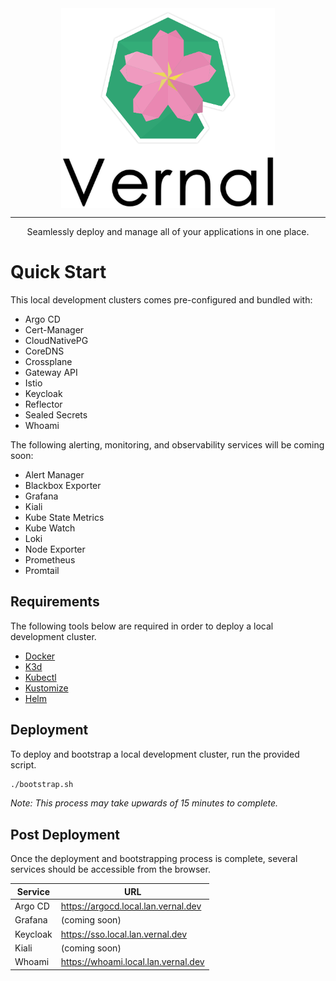 <div align="center">
  <a align="center" href="https://vernal.dev">
    <picture>
      <source media="(prefers-color-scheme: dark)" srcset="./assets/vernal-dark.png">
      <img src="./assets/vernal-light.png" align="center" alt="Vernal" height="320" />
    </picture>
  </a>
  <hr />
  <p align="center">Seamlessly deploy and manage all of your applications in one place.</p>
</div>

# Quick Start
This local development clusters comes pre-configured and bundled with:

- Argo CD
- Cert-Manager
- CloudNativePG
- CoreDNS
- Crossplane
- Gateway API
- Istio
- Keycloak
- Reflector
- Sealed Secrets
- Whoami

The following alerting, monitoring, and observability services will be coming soon:
- Alert Manager
- Blackbox Exporter
- Grafana
- Kiali
- Kube State Metrics
- Kube Watch
- Loki
- Node Exporter
- Prometheus
- Promtail

## Requirements
The following tools below are required in order to deploy a local development cluster.

- [Docker](https://docs.docker.com/get-docker/)
- [K3d](https://k3d.io/v5.6.0/#installation)
- [Kubectl](https://kubernetes.io/docs/tasks/tools/)
- [Kustomize](https://kubectl.docs.kubernetes.io/installation/kustomize/)
- [Helm](https://helm.sh/docs/intro/install/)

## Deployment
To deploy and bootstrap a local development cluster, run the provided script.

```sh
./bootstrap.sh
```
*Note: This process may take upwards of 15 minutes to complete.*

## Post Deployment
Once the deployment and bootstrapping process is complete, several services should be accessible from the browser.

| Service  | URL                                 |
|----------|-------------------------------------|
| Argo CD  | https://argocd.local.lan.vernal.dev |
| Grafana  | (coming soon)                       |
| Keycloak | https://sso.local.lan.vernal.dev    |
| Kiali    | (coming soon)                       |
| Whoami   | https://whoami.local.lan.vernal.dev |
